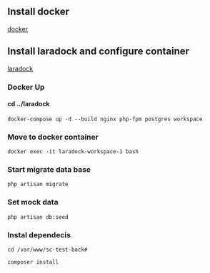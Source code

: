 ## Install docker
[docker](https://docs.docker.com/engine/install/)

## Install laradock and configure container
[laradock](https://laradock.io/getting-started/)
### Docker Up

#### cd ../laradock
```
docker-compose up -d --build nginx php-fpm postgres workspace
```
### Move to docker container
```
docker exec -it laradock-workspace-1 bash
```
### Start migrate data base
```
php artisan migrate
```
### Set mock data
```
php artisan db:seed
```
### Instal dependecis
```
cd /var/www/sc-test-back#
```
```
composer install
```
